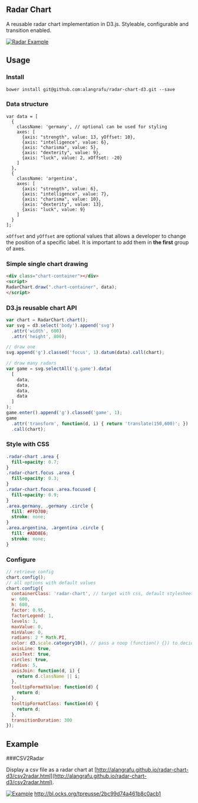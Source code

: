 ## Radar Chart
A reusable radar chart implementation in D3.js. Styleable, configurable and transition enabled.

[![Radar Example](http://bl.ocks.org/tpreusse/raw/2bc99d74a461b8c0acb1/thumbnail.png)](http://bl.ocks.org/tpreusse/2bc99d74a461b8c0acb1)

## Usage

### Install
`bower install git@github.com:alangrafu/radar-chart-d3.git --save`

### Data structure
```
var data = [
  {
    className: 'germany', // optional can be used for styling
    axes: [
      {axis: "strength", value: 13, yOffset: 10}, 
      {axis: "intelligence", value: 6}, 
      {axis: "charisma", value: 5},  
      {axis: "dexterity", value: 9},  
      {axis: "luck", value: 2, xOffset: -20}
    ]
  },
  {
    className: 'argentina',
    axes: [
      {axis: "strength", value: 6}, 
      {axis: "intelligence", value: 7}, 
      {axis: "charisma", value: 10},  
      {axis: "dexterity", value: 13},  
      {axis: "luck", value: 9}
    ]
  }
];
```

`xOffset` and `yOffset` are optional values that allows a developer to change the position of a specific label. It is important to add them in **the first** group of axes.

### Simple single chart drawing
```html
<div class="chart-container"></div>
<script>
RadarChart.draw(".chart-container", data);
</script>
```

### D3.js reusable chart API
```javascript
var chart = RadarChart.chart();
var svg = d3.select('body').append('svg')
  .attr('width', 600)
  .attr('height', 800);

// draw one
svg.append('g').classed('focus', 1).datum(data).call(chart);

// draw many radars
var game = svg.selectAll('g.game').data(
  [
    data,
    data,
    data,
    data
  ]
);
game.enter().append('g').classed('game', 1);
game
  .attr('transform', function(d, i) { return 'translate(150,600)'; })
  .call(chart);
```

### Style with CSS
```css
.radar-chart .area {
  fill-opacity: 0.7;
}
.radar-chart.focus .area {
  fill-opacity: 0.3;
}
.radar-chart.focus .area.focused {
  fill-opacity: 0.9;
}
.area.germany, .germany .circle {
  fill: #FFD700;
  stroke: none;
}
.area.argentina, .argentina .circle {
  fill: #ADD8E6;
  stroke: none;
}
```

### Configure
```javascript
// retrieve config
chart.config();
// all options with default values
chart.config({
  containerClass: 'radar-chart', // target with css, default stylesheet targets .radar-chart
  w: 600,
  h: 600,
  factor: 0.95,
  factorLegend: 1,
  levels: 3,
  maxValue: 0,
  minValue: 0,
  radians: 2 * Math.PI,
  color: d3.scale.category10(), // pass a noop (function() {}) to decide color via css
  axisLine: true,
  axisText: true,
  circles: true,
  radius: 5,
  axisJoin: function(d, i) {
    return d.className || i;
  },
  tooltipFormatValue: function(d) {
    return d;
  },
  tooltipFormatClass: function(d) {
    return d;
  },
  transitionDuration: 300
});
```

## Example
###CSV2Radar

Display a csv file as a radar chart at [http://alangrafu.github.io/radar-chart-d3/csv2radar.html](http://alangrafu.github.io/radar-chart-d3/csv2radar.html).


[![Example](https://rawgit.com/tpreusse/radar-chart-d3/master/example/demo.svg)](http://bl.ocks.org/tpreusse/2bc99d74a461b8c0acb1)
http://bl.ocks.org/tpreusse/2bc99d74a461b8c0acb1
